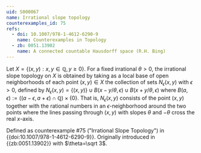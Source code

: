 ```yaml
---
uid: S000067
name: Irrational slope topology
counterexamples_id: 75
refs:
  - doi: 10.1007/978-1-4612-6290-9 
    name: Counterexamples in Topology
  - zb: 0051.13902
    name: A connected countable Hausdorff space (R.H. Bing)
---
```


Let $X = \{(x,y) : x,y \in \mathbb{Q}, y \geq 0\}$. For a fixed irrational $\theta>0$, the irrational slope topology on $X$ is obtained by taking as a local base of open neighborhoods of each point $(x,y)\in X$ the collection of sets $N_\epsilon(x,y)$ with $\epsilon>0$,
defined by $N_\epsilon(x,y) = \{(x,y)\} \cup B(x - y/\theta, \epsilon) \cup B(x + y/\theta, \epsilon)$ where $B(a, \epsilon):=((a-\epsilon,a+\epsilon)\cap\mathbb Q)\times\{0\}$.  That is, $N_\epsilon(x,y)$ consists of the point $(x,y)$ together with the rational numbers in an $\epsilon$-neighborhood around the two points where the lines passing through $(x,y)$ with slopes $\theta$ and $-\theta$ cross the real $x$-axis.

Defined as counterexample #75 ("Irrational Slope Topology")
in {{doi:10.1007/978-1-4612-6290-9}}. Originally introduced in {{zb:0051.13902}} with $\theta=\sqrt 3$.
